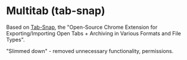 Multitab (tab-snap)
===================

Based on [Tab-Snap](https://github.com/tdj28/tab-snap), the "Open-Source Chrome Extension for Exporting/Importing Open Tabs + Archiving in Various Formats and File Types".

"Slimmed down" - removed unnecessary functionality, permissions.